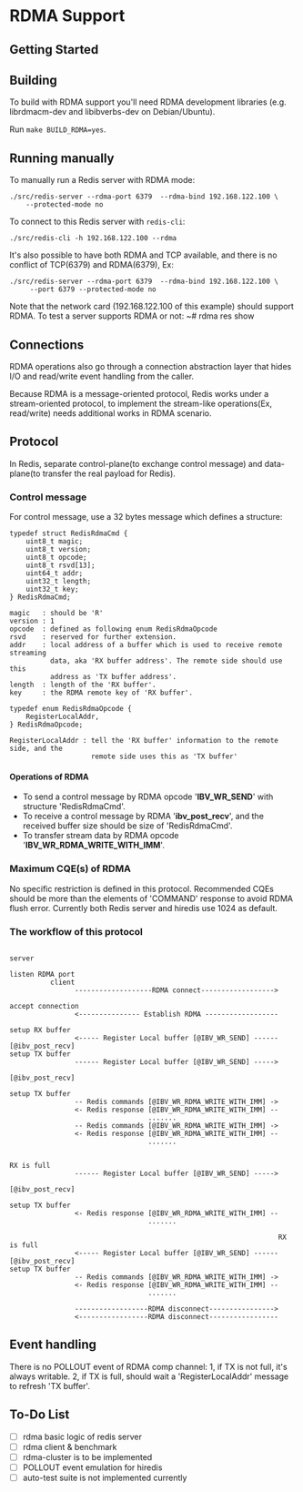 RDMA Support
============

Getting Started
---------------

## Building

To build with RDMA support you'll need RDMA development libraries (e.g.
librdmacm-dev and libibverbs-dev on Debian/Ubuntu).

Run `make BUILD_RDMA=yes`.

## Running manually

To manually run a Redis server with RDMA mode:

    ./src/redis-server --rdma-port 6379  --rdma-bind 192.168.122.100 \
        --protected-mode no

To connect to this Redis server with `redis-cli`:

    ./src/redis-cli -h 192.168.122.100 --rdma

It's also possible to have both RDMA and TCP available, and there is no
conflict of TCP(6379) and RDMA(6379), Ex:

    ./src/redis-server --rdma-port 6379  --rdma-bind 192.168.122.100 \
         --port 6379 --protected-mode no

Note that the network card (192.168.122.100 of this example) should support
RDMA. To test a server supports RDMA or not:
    ~# rdma res show

Connections
-----------

RDMA operations also go through a connection abstraction layer that hides
I/O and read/write event handling from the caller.

Because RDMA is a message-oriented protocol, Redis works under a stream-oriented
protocol, to implement the stream-like operations(Ex, read/write) needs
additional works in RDMA scenario.

## Protocol
In Redis, separate control-plane(to exchange control message) and data-plane(to
transfer the real payload for Redis).

### Control message
For control message, use a 32 bytes message which defines a structure:
```
typedef struct RedisRdmaCmd {
    uint8_t magic;
    uint8_t version;
    uint8_t opcode;
    uint8_t rsvd[13];
    uint64_t addr;
    uint32_t length;
    uint32_t key;
} RedisRdmaCmd;

magic   : should be 'R'
version : 1
opcode  : defined as following enum RedisRdmaOpcode
rsvd    : reserved for further extension.
addr    : local address of a buffer which is used to receive remote streaming
          data, aka 'RX buffer address'. The remote side should use this
          address as 'TX buffer address'.
length  : length of the 'RX buffer'.
key     : the RDMA remote key of 'RX buffer'.
```


```
typedef enum RedisRdmaOpcode {
    RegisterLocalAddr,
} RedisRdmaOpcode;

RegisterLocalAddr : tell the 'RX buffer' information to the remote side, and the
                    remote side uses this as 'TX buffer'
```

#### Operations of RDMA
- To send a control message by RDMA opcode '**IBV_WR_SEND**' with structure
  'RedisRdmaCmd'.
- To receive a control message by RDMA '**ibv_post_recv**', and the received buffer
  size should be size of 'RedisRdmaCmd'.
- To transfer stream data by RDMA opcode '**IBV_WR_RDMA_WRITE_WITH_IMM**'.


### Maximum CQE(s) of RDMA
No specific restriction is defined in this protocol. Recommended CQEs should be
more than the elements of 'COMMAND' response to avoid RDMA flush error. Currently
both Redis server and hiredis use 1024 as default.


### The workflow of this protocol
```
                                                                  server
                                                                  listen RDMA port
          client
                -------------------RDMA connect------------------>
                                                                  accept connection
                <--------------- Establish RDMA ------------------
                                                                  setup RX buffer
                <----- Register Local buffer [@IBV_WR_SEND] ------
[@ibv_post_recv]
setup TX buffer
                ------ Register Local buffer [@IBV_WR_SEND] ----->
                                                                  [@ibv_post_recv]
                                                                  setup TX buffer
                -- Redis commands [@IBV_WR_RDMA_WRITE_WITH_IMM] ->
                <- Redis response [@IBV_WR_RDMA_WRITE_WITH_IMM] --
                                  .......
                -- Redis commands [@IBV_WR_RDMA_WRITE_WITH_IMM] ->
                <- Redis response [@IBV_WR_RDMA_WRITE_WITH_IMM] --
                                  .......


RX is full
                ------ Register Local buffer [@IBV_WR_SEND] ----->
                                                                  [@ibv_post_recv]
                                                                  setup TX buffer
                <- Redis response [@IBV_WR_RDMA_WRITE_WITH_IMM] --
                                  .......

                                                                  RX is full
                <----- Register Local buffer [@IBV_WR_SEND] ------
[@ibv_post_recv]
setup TX buffer
                -- Redis commands [@IBV_WR_RDMA_WRITE_WITH_IMM] ->
                <- Redis response [@IBV_WR_RDMA_WRITE_WITH_IMM] --
                                  .......

                ------------------RDMA disconnect---------------->
                <-----------------RDMA disconnect-----------------
```


## Event handling
There is no POLLOUT event of RDMA comp channel:
   1, if TX is not full, it's always writable.
   2, if TX is full, should wait a 'RegisterLocalAddr' message to refresh
      'TX buffer'.

To-Do List
----------
- [ ] rdma basic logic of redis server
- [ ] rdma client & benchmark
- [ ] rdma-cluster is to be implemented
- [ ] POLLOUT event emulation for hiredis
- [ ] auto-test suite is not implemented currently
